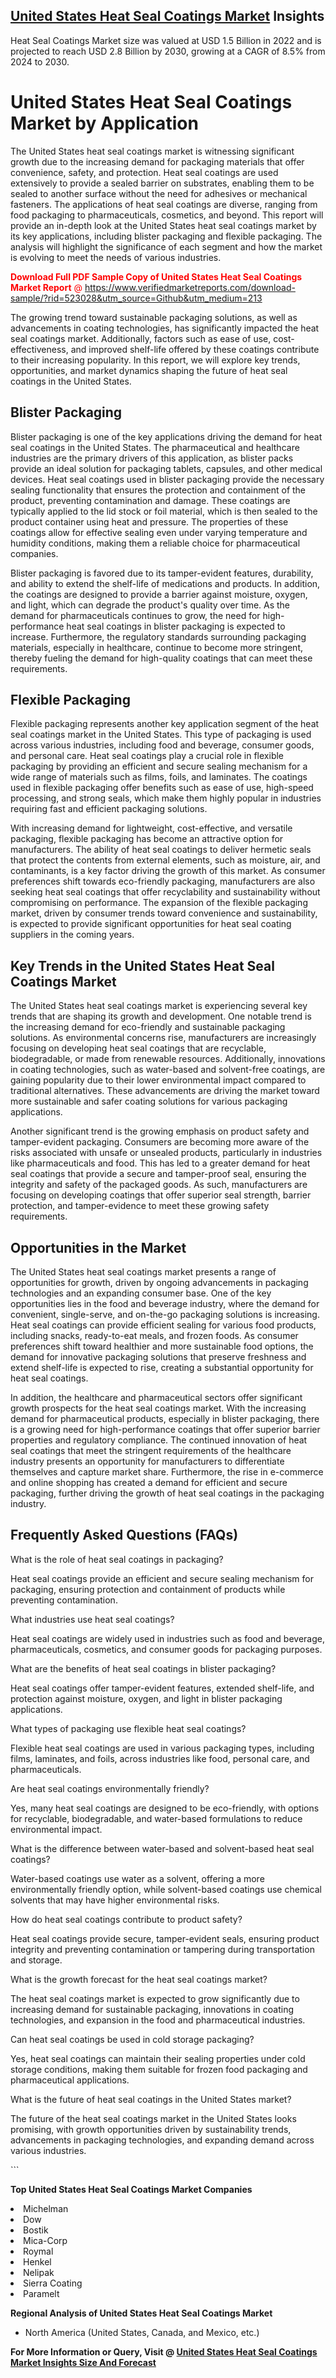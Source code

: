<h2><a href="https://www.verifiedmarketreports.com/download-sample/?rid=523028&amp;utm_source=Github&amp;utm_medium=213" target="_blank">United States Heat Seal Coatings Market</a> Insights</h2><p>Heat Seal Coatings Market size was valued at USD 1.5 Billion in 2022 and is projected to reach USD 2.8 Billion by 2030, growing at a CAGR of 8.5% from 2024 to 2030.</p><p><h1>United States Heat Seal Coatings Market by Application</h1><p>The United States heat seal coatings market is witnessing significant growth due to the increasing demand for packaging materials that offer convenience, safety, and protection. Heat seal coatings are used extensively to provide a sealed barrier on substrates, enabling them to be sealed to another surface without the need for adhesives or mechanical fasteners. The applications of heat seal coatings are diverse, ranging from food packaging to pharmaceuticals, cosmetics, and beyond. This report will provide an in-depth look at the United States heat seal coatings market by its key applications, including blister packaging and flexible packaging. The analysis will highlight the significance of each segment and how the market is evolving to meet the needs of various industries. <p><span class=""><span style="color: #ff0000;"><strong>Download Full PDF Sample Copy of United States Heat Seal Coatings Market Report</strong> @ </span><a href="https://www.verifiedmarketreports.com/download-sample/?rid=523028&amp;utm_source=Github&amp;utm_medium=213" target="_blank">https://www.verifiedmarketreports.com/download-sample/?rid=523028&amp;utm_source=Github&amp;utm_medium=213</a></span></p>The growing trend toward sustainable packaging solutions, as well as advancements in coating technologies, has significantly impacted the heat seal coatings market. Additionally, factors such as ease of use, cost-effectiveness, and improved shelf-life offered by these coatings contribute to their increasing popularity. In this report, we will explore key trends, opportunities, and market dynamics shaping the future of heat seal coatings in the United States. <h2>Blister Packaging</h2><p>Blister packaging is one of the key applications driving the demand for heat seal coatings in the United States. The pharmaceutical and healthcare industries are the primary drivers of this application, as blister packs provide an ideal solution for packaging tablets, capsules, and other medical devices. Heat seal coatings used in blister packaging provide the necessary sealing functionality that ensures the protection and containment of the product, preventing contamination and damage. These coatings are typically applied to the lid stock or foil material, which is then sealed to the product container using heat and pressure. The properties of these coatings allow for effective sealing even under varying temperature and humidity conditions, making them a reliable choice for pharmaceutical companies.<p>Blister packaging is favored due to its tamper-evident features, durability, and ability to extend the shelf-life of medications and products. In addition, the coatings are designed to provide a barrier against moisture, oxygen, and light, which can degrade the product's quality over time. As the demand for pharmaceuticals continues to grow, the need for high-performance heat seal coatings in blister packaging is expected to increase. Furthermore, the regulatory standards surrounding packaging materials, especially in healthcare, continue to become more stringent, thereby fueling the demand for high-quality coatings that can meet these requirements. <h2>Flexible Packaging</h2><p>Flexible packaging represents another key application segment of the heat seal coatings market in the United States. This type of packaging is used across various industries, including food and beverage, consumer goods, and personal care. Heat seal coatings play a crucial role in flexible packaging by providing an efficient and secure sealing mechanism for a wide range of materials such as films, foils, and laminates. The coatings used in flexible packaging offer benefits such as ease of use, high-speed processing, and strong seals, which make them highly popular in industries requiring fast and efficient packaging solutions. <p>With increasing demand for lightweight, cost-effective, and versatile packaging, flexible packaging has become an attractive option for manufacturers. The ability of heat seal coatings to deliver hermetic seals that protect the contents from external elements, such as moisture, air, and contaminants, is a key factor driving the growth of this market. As consumer preferences shift towards eco-friendly packaging, manufacturers are also seeking heat seal coatings that offer recyclability and sustainability without compromising on performance. The expansion of the flexible packaging market, driven by consumer trends toward convenience and sustainability, is expected to provide significant opportunities for heat seal coating suppliers in the coming years. <h2>Key Trends in the United States Heat Seal Coatings Market</h2><p>The United States heat seal coatings market is experiencing several key trends that are shaping its growth and development. One notable trend is the increasing demand for eco-friendly and sustainable packaging solutions. As environmental concerns rise, manufacturers are increasingly focusing on developing heat seal coatings that are recyclable, biodegradable, or made from renewable resources. Additionally, innovations in coating technologies, such as water-based and solvent-free coatings, are gaining popularity due to their lower environmental impact compared to traditional alternatives. These advancements are driving the market toward more sustainable and safer coating solutions for various packaging applications.<p>Another significant trend is the growing emphasis on product safety and tamper-evident packaging. Consumers are becoming more aware of the risks associated with unsafe or unsealed products, particularly in industries like pharmaceuticals and food. This has led to a greater demand for heat seal coatings that provide a secure and tamper-proof seal, ensuring the integrity and safety of the packaged goods. As such, manufacturers are focusing on developing coatings that offer superior seal strength, barrier protection, and tamper-evidence to meet these growing safety requirements.<h2>Opportunities in the Market</h2><p>The United States heat seal coatings market presents a range of opportunities for growth, driven by ongoing advancements in packaging technologies and an expanding consumer base. One of the key opportunities lies in the food and beverage industry, where the demand for convenient, single-serve, and on-the-go packaging solutions is increasing. Heat seal coatings can provide efficient sealing for various food products, including snacks, ready-to-eat meals, and frozen foods. As consumer preferences shift toward healthier and more sustainable food options, the demand for innovative packaging solutions that preserve freshness and extend shelf-life is expected to rise, creating a substantial opportunity for heat seal coatings.<p>In addition, the healthcare and pharmaceutical sectors offer significant growth prospects for the heat seal coatings market. With the increasing demand for pharmaceutical products, especially in blister packaging, there is a growing need for high-performance coatings that offer superior barrier properties and regulatory compliance. The continued innovation of heat seal coatings that meet the stringent requirements of the healthcare industry presents an opportunity for manufacturers to differentiate themselves and capture market share. Furthermore, the rise in e-commerce and online shopping has created a demand for efficient and secure packaging, further driving the growth of heat seal coatings in the packaging industry. <h2>Frequently Asked Questions (FAQs)</h2><p>What is the role of heat seal coatings in packaging?</p><p>Heat seal coatings provide an efficient and secure sealing mechanism for packaging, ensuring protection and containment of products while preventing contamination.</p><p>What industries use heat seal coatings?</p><p>Heat seal coatings are widely used in industries such as food and beverage, pharmaceuticals, cosmetics, and consumer goods for packaging purposes.</p><p>What are the benefits of heat seal coatings in blister packaging?</p><p>Heat seal coatings offer tamper-evident features, extended shelf-life, and protection against moisture, oxygen, and light in blister packaging applications.</p><p>What types of packaging use flexible heat seal coatings?</p><p>Flexible heat seal coatings are used in various packaging types, including films, laminates, and foils, across industries like food, personal care, and pharmaceuticals.</p><p>Are heat seal coatings environmentally friendly?</p><p>Yes, many heat seal coatings are designed to be eco-friendly, with options for recyclable, biodegradable, and water-based formulations to reduce environmental impact.</p><p>What is the difference between water-based and solvent-based heat seal coatings?</p><p>Water-based coatings use water as a solvent, offering a more environmentally friendly option, while solvent-based coatings use chemical solvents that may have higher environmental risks.</p><p>How do heat seal coatings contribute to product safety?</p><p>Heat seal coatings provide secure, tamper-evident seals, ensuring product integrity and preventing contamination or tampering during transportation and storage.</p><p>What is the growth forecast for the heat seal coatings market?</p><p>The heat seal coatings market is expected to grow significantly due to increasing demand for sustainable packaging, innovations in coating technologies, and expansion in the food and pharmaceutical industries.</p><p>Can heat seal coatings be used in cold storage packaging?</p><p>Yes, heat seal coatings can maintain their sealing properties under cold storage conditions, making them suitable for frozen food packaging and pharmaceutical applications.</p><p>What is the future of heat seal coatings in the United States market?</p><p>The future of the heat seal coatings market in the United States looks promising, with growth opportunities driven by sustainability trends, advancements in packaging technologies, and expanding demand across various industries.</p>```</p><p><strong>Top United States Heat Seal Coatings Market Companies</strong></p><div data-test-id=""><p><li>Michelman</li><li> Dow</li><li> Bostik</li><li> Mica-Corp</li><li> Roymal</li><li> Henkel</li><li> Nelipak</li><li> Sierra Coating</li><li> Paramelt</li></p><div><strong>Regional Analysis of&nbsp;United States Heat Seal Coatings Market</strong></div><ul><li dir="ltr"><p dir="ltr">North America&nbsp;(United States, Canada, and Mexico, etc.)</p></li></ul><p><strong>For More Information or Query, Visit @&nbsp;</strong><strong><a href="https://www.verifiedmarketreports.com/product/heat-seal-coatings-market/?utm_source=Github&amp;utm_medium=213" target="_blank">United States Heat Seal Coatings Market Insights Size And Forecast</a></strong></p></div>
